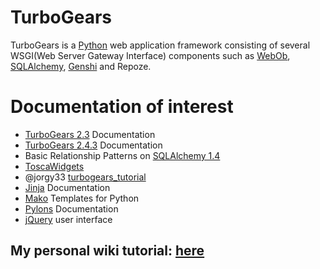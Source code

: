 # TurboGears

TurboGears is a [Python](https://docs.python.org/3/) web application framework consisting of several WSGI(Web Server Gateway Interface) components such as [WebOb](https://docs.pylonsproject.org/projects/webob/en/stable/index.html), [SQLAlchemy](https://docs.sqlalchemy.org/en/13/#), [Genshi](https://genshi.readthedocs.io/en/latest/) and Repoze.

# Documentation of interest
* [TurboGears 2.3](https://turbogears.readthedocs.io/en/rtfd2.2.2/tutorials.html#tutorials) Documentation 
* [TurboGears 2.4.3](https://turbogears.readthedocs.io/en/latest/turbogears/authorization.html) Documentation 
* Basic Relationship Patterns on [SQLAlchemy 1.4](https://docs.sqlalchemy.org/en/14/orm/basic_relationships.html#many-to-many)
* [ToscaWidgets](https://tw2core.readthedocs.io/en/latest/)
* @jorgy33 [turbogears_tutorial](https://github.com/jordy33/turbogears_tutorial/wiki)
* [Jinja](https://jinja.palletsprojects.com/en/master/) Documentation
* [Mako](https://www.makotemplates.org/) Templates for Python
* [Pylons](https://docs.pylonsproject.org/projects/pylons-webframework/en/latest/) Documentation
* [jQuery](https://jqueryui.com/) user interface

## My personal wiki tutorial: [here](https://github.com/mglacayo07/pythonTurbogears/wiki)
